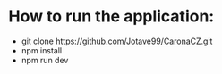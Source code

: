 # How to run the application:

- git clone https://github.com/Jotave99/CaronaCZ.git
- npm install
- npm run dev